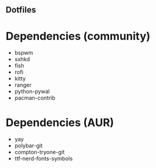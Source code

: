## Dotfiles

# Dependencies (community)
- bspwm
- sxhkd
- fish
- rofi
- kitty
- ranger
- python-pywal
- pacman-contrib

# Dependencies (AUR)
- yay
- polybar-git
- compton-tryone-git
- ttf-nerd-fonts-symbols

